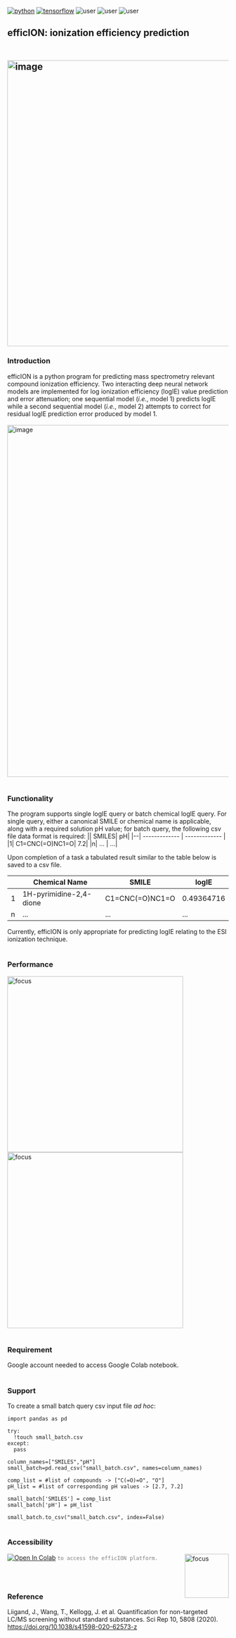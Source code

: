 [![python](https://img.shields.io/badge/Python-3.9-3776AB.svg?style=flat&logo=python&logoColor=white)](https://www.python.org) [![tensorflow](https://img.shields.io/badge/TensorFlow-1.12-FF6F00.svg?style=flat&logo=tensorflow)](https://www.tensorflow.org) ![user](https://img.shields.io/badge/GoogleColab-grey?style=flat&logo=googlecolab) ![user](https://img.shields.io/badge/Chemodeling-App-yellow?) ![user](https://img.shields.io/badge/Userfriend-1.0-sgreen?) 

## efficION: ionization efficiency prediction <br/> <br/> <br/> <img align = "center" width="650" alt="image" src="https://github.com/mitkeng/efficION/assets/97419520/1bb3418f-9207-4d26-8546-d691a93af168">

### Introduction 
efficION is a python program for predicting mass spectrometry relevant compound ionization efficiency. Two interacting deep neural network models are implemented for log ionization efficiency (logIE) value prediction and error attenuation; one sequential model (*i.e.*, model 1) predicts logIE while a second sequential model (*i.e.*, model 2) attempts to correct for residual logIE prediction error produced by model 1.
<br />
<br /><img align = "center" width="800" alt="image" src="https://github.com/mitkeng/efficION/assets/97419520/68bb2584-95dc-4f1b-85da-dafc5388521a">


#
### Functionality
The program supports single logIE query or batch chemical logIE query. For single query, either a canonical SMILE or chemical name is applicable, along with a required solution pH value; for batch query, the following csv file data format is required:
|| SMILES| pH|
|--| ------------- | ------------- |
|1| C1=CNC(=O)NC1=O| 7.2|
|n| ... | ...|

Upon completion of a task a tabulated result similar to the table below is saved to a csv file.

|| Chemical Name| SMILE| logIE|
|---|------|-----|----|
|1| 1H-pyrimidine-2,4-dione  |	C1=CNC(=O)NC1=O	|0.49364716|
|n| ... | ...|...|

Currently, efficION is only appropriate for predicting logIE relating to the ESI ionization technique. 


#
### Performance

<img align = "left" width="400" alt="focus" src="https://github.com/mitkeng/efficION/assets/97419520/8f8bf4bc-e028-4cb7-9ba9-4897faf6da0f">
<img align = "center" width="400" alt="focus" src="https://github.com/mitkeng/efficION/assets/97419520/bb441331-f8c2-4f29-93a0-4a888476dffd">


#
### Requirement
Google account needed to access Google Colab notebook.

#
### Support
To create a small batch query csv input file *ad hoc*:
```twig
import pandas as pd

try:
  !touch small_batch.csv
except:
  pass

column_names=["SMILES","pH"]
small_batch=pd.read_csv("small_batch.csv", names=column_names)

comp_list = #list of compounds -> ["C(=O)=O", "O"]
pH_list = #list of corresponding pH values -> [2.7, 7.2]

small_batch['SMILES'] = comp_list
small_batch['pH'] = pH_list

small_batch.to_csv("small_batch.csv", index=False)
```

#
### Accessibility
 [<img src="https://colab.research.google.com/assets/colab-badge.svg" alt="Open In Colab">](https://colab.research.google.com/drive/1t9ki6sLRUjbidTl5rcPJr5BlZCi6TnFT?usp=sharing) <code style="color : grey">to access the efficION platform.</code>
<img align = "right" width="100" alt="focus" src="https://github.com/mitkeng/efficION/assets/97419520/dba56f1a-cce9-434f-b1c0-7ef836041810">


<br />


#
### Reference
Liigand, J., Wang, T., Kellogg, J. et al. Quantification for non-targeted LC/MS screening without standard substances. Sci Rep 10, 5808 (2020). https://doi.org/10.1038/s41598-020-62573-z


